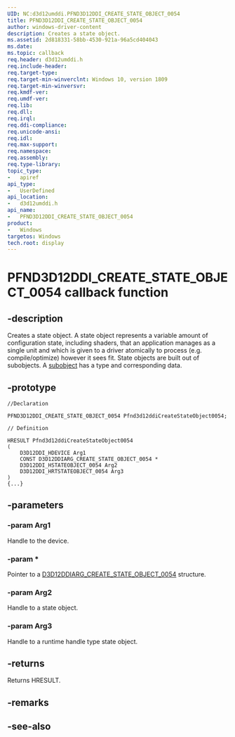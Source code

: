 ```yaml
---
UID: NC:d3d12umddi.PFND3D12DDI_CREATE_STATE_OBJECT_0054
title: PFND3D12DDI_CREATE_STATE_OBJECT_0054
author: windows-driver-content
description: Creates a state object.
ms.assetid: 2d818331-58bb-4530-921a-96a5cd404043
ms.date: 
ms.topic: callback
req.header: d3d12umddi.h
req.include-header:
req.target-type:
req.target-min-winverclnt: Windows 10, version 1809
req.target-min-winversvr:
req.kmdf-ver:
req.umdf-ver:
req.lib:
req.dll:
req.irql: 
req.ddi-compliance:
req.unicode-ansi:
req.idl:
req.max-support:
req.namespace:
req.assembly:
req.type-library: 
topic_type: 
-	apiref
api_type: 
-	UserDefined
api_location: 
-	d3d12umddi.h
api_name: 
-	PFND3D12DDI_CREATE_STATE_OBJECT_0054
product:
-	Windows
targetos: Windows
tech.root: display
---
```


# PFND3D12DDI_CREATE_STATE_OBJECT_0054 callback function

## -description

Creates a state object. A state object represents a variable amount of configuration state, including shaders, that an application manages as a single unit and which is given to a driver atomically to process (e.g. compile/optimize) however it sees fit. State objects are built out of subobjects. A [subobject](ns-d3d12umddi-d3d12ddi_state_subobject_0054.md) has a type and corresponding data.

## -prototype

```
//Declaration

PFND3D12DDI_CREATE_STATE_OBJECT_0054 Pfnd3d12ddiCreateStateObject0054; 

// Definition

HRESULT Pfnd3d12ddiCreateStateObject0054 
(
	D3D12DDI_HDEVICE Arg1
	CONST D3D12DDIARG_CREATE_STATE_OBJECT_0054 *
	D3D12DDI_HSTATEOBJECT_0054 Arg2
	D3D12DDI_HRTSTATEOBJECT_0054 Arg3
)
{...}

```

## -parameters

### -param Arg1

Handle to the device.

### -param *

Pointer to a [D3D12DDIARG_CREATE_STATE_OBJECT_0054](ns-d3d12umddi-d3d12ddiarg_create_state_object_0054.md) structure.

### -param Arg2

Handle to a state object.

### -param Arg3

Handle to a runtime handle type state object.

## -returns

Returns HRESULT.

## -remarks



## -see-also
